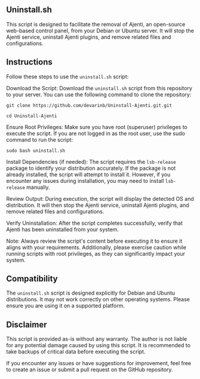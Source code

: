 ## **Uninstall.sh**

This script is designed to facilitate the removal of Ajenti, an open-source web-based control panel, from your Debian or Ubuntu server. It will stop the Ajenti service, uninstall Ajenti plugins, and remove related files and configurations.


## **Instructions**

Follow these steps to use the `uninstall.sh` script:

Download the Script: Download the `uninstall.sh` script from this repository to your server. You can use the following command to clone the repository:

`git clone https://github.com/devarinb/Uninstall-Ajenti.git.git`

`cd Uninstall-Ajenti`

Ensure Root Privileges: Make sure you have root (superuser) privileges to execute the script. If you are not logged in as the root user, use the sudo command to run the script:

`sudo bash uninstall.sh`

Install Dependencies (if needed): The script requires the `lsb-release` package to identify your distribution accurately. If the package is not already installed, the script will attempt to install it. However, if you encounter any issues during installation, you may need to install `lsb-release` manually.

Review Output: During execution, the script will display the detected OS and distribution. It will then stop the Ajenti service, uninstall Ajenti plugins, and remove related files and configurations.

Verify Uninstallation: After the script completes successfully, verify that Ajenti has been uninstalled from your system.

Note: Always review the script's content before executing it to ensure it aligns with your requirements. Additionally, please exercise caution while running scripts with root privileges, as they can significantly impact your system.


## **Compatibility**

The `uninstall.sh` script is designed explicitly for Debian and Ubuntu distributions. It may not work correctly on other operating systems. Please ensure you are using it on a supported platform.


## **Disclaimer**

This script is provided as-is without any warranty. The author is not liable for any potential damage caused by using this script. It is recommended to take backups of critical data before executing the script.

If you encounter any issues or have suggestions for improvement, feel free to create an issue or submit a pull request on the GitHub repository.
